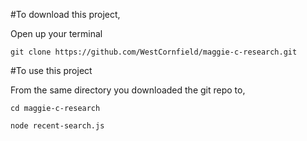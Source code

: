 #To download this project,

Open up your terminal

```
git clone https://github.com/WestCornfield/maggie-c-research.git
```

#To use this project

From the same directory you downloaded the git repo to,

```
cd maggie-c-research

node recent-search.js
```

